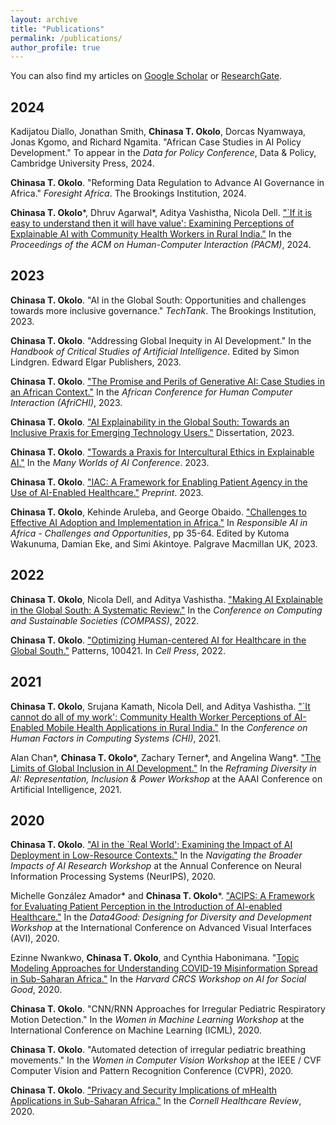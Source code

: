 ```yaml
---
layout: archive
title: "Publications"
permalink: /publications/
author_profile: true
---
```


You can also find my articles on [Google Scholar](https://scholar.google.com/citations?user=Ljcd9nMAAAAJ&hl=en&oi=sra) or [ResearchGate](https://www.researchgate.net/profile/Chinasa-Okolo-2).

## 2024
Kadijatou Diallo, Jonathan Smith, **Chinasa T. Okolo**, Dorcas Nyamwaya, Jonas Kgomo, and Richard Ngamita. "African Case Studies in AI Policy Development." To appear in the _Data for Policy Conference_, Data & Policy, Cambridge University Press, 2024.

**Chinasa T. Okolo**. "Reforming Data Regulation to Advance AI Governance in Africa." _Foresight Africa_. The Brookings Institution, 2024.

**Chinasa T. Okolo***, Dhruv Agarwal*, Aditya Vashistha, Nicola Dell. 
["`If it is easy to understand then it will have value': Examining Perceptions of Explainable AI with Community Health Workers in Rural India."](https://chinasatokolo.github.io/files/Okolo_CSCW_2023.pdf) In the _Proceedings of the ACM on Human-Computer Interaction (PACM)_, 2024. 

## 2023
**Chinasa T. Okolo**. "AI in the Global South: Opportunities and challenges towards more inclusive governance." _TechTank_. The Brookings Institution, 2023.

**Chinasa T. Okolo**. "Addressing Global Inequity in AI Development." In the _Handbook of Critical Studies of Artificial Intelligence_. Edited by Simon Lindgren. Edward Elgar Publishers, 2023.

**Chinasa T. Okolo**. ["The Promise and Perils of Generative AI: Case Studies in an African Context."](https://chinasatokolo.github.io/files/Okolo_AfriCHI_2023.pdf) In the _African Conference for Human Computer Interaction (AfriCHI)_, 2023.

**Chinasa T. Okolo**. ["AI Explainability in the Global South: Towards an Inclusive Praxis for Emerging Technology Users."](https://www.researchgate.net/publication/373864304_AI_Explainability_in_the_Global_South_Towards_an_Inclusive_Praxis_for_Emerging_Technology_Users) Dissertation, 2023.

**Chinasa T. Okolo**. ["Towards a Praxis for Intercultural Ethics in Explainable AI."](https://chinasatokolo.github.io/files/Okolo_InterEthics_2023.pdf) In the _Many Worlds of AI Conference_. 2023.

**Chinasa T. Okolo**. ["IAC: A Framework for Enabling Patient Agency in the Use of AI-Enabled Healthcare."](https://chinasatokolo.github.io/files/Okolo_IAC_2023.pdf) _Preprint_. 2023.

**Chinasa T. Okolo**, Kehinde Aruleba, and George Obaido. ["Challenges to Effective AI Adoption and Implementation in Africa."](https://chinasatokolo.github.io/files/Okolo_RAI_2023.pdf) In _Responsible AI in Africa - Challenges and Opportunities_, pp 35-64. Edited by Kutoma Wakunuma, Damian Eke, and Simi Akintoye. Palgrave Macmillan UK, 2023.

## 2022
**Chinasa T. Okolo**, Nicola Dell, and Aditya Vashistha. ["Making AI Explainable in the Global South: A Systematic Review."](https://chinasatokolo.github.io/files/Okolo_COMPASS_2022.pdf) In the _Conference on Computing and Sustainable Societies (COMPASS)_, 2022.

**Chinasa T. Okolo**. ["Optimizing Human-centered AI for Healthcare in the Global South."](https://chinasatokolo.github.io/files/Okolo_Cell_2022.pdf) Patterns, 100421. In _Cell Press_, 2022. 

## 2021
**Chinasa T. Okolo**, Srujana Kamath, Nicola Dell, and Aditya Vashistha. ["`It cannot do all of my work': Community Health Worker Perceptions of AI-Enabled Mobile Health Applications in Rural India."](https://chinasatokolo.github.io/files/Okolo_CHI_2021.pdf) In the _Conference on Human Factors in Computing Systems (CHI)_, 2021.

Alan Chan*, **Chinasa T. Okolo***, Zachary Terner*, and Angelina Wang*. ["The Limits of Global Inclusion in AI Development."](https://chinasatokolo.github.io/files/Okolo_AAAI_2021.pdf) In the _Reframing Diversity in AI: Representation, Inclusion & Power Workshop_ at the AAAI Conference on Artificial Intelligence, 2021.

## 2020

**Chinasa T. Okolo**. ["AI in the `Real World': Examining the Impact of AI Deployment in Low-Resource Contexts."](https://chinasatokolo.github.io/files/Okolo_NBIAIR_2020.pdf) In the _Navigating the Broader Impacts of AI Research Workshop_ at the Annual Conference on Neural Information Processing Systems (NeurIPS), 2020.

Michelle González Amador* and **Chinasa T. Okolo***. ["ACIPS: A Framework for Evaluating Patient Perception in the Introduction of AI-enabled Healthcare."](https://chinasatokolo.github.io/files/Okolo_ACIPS_2020.pdf) In the _Data4Good: Designing for Diversity and Development Workshop_ at the International Conference on Advanced Visual Interfaces (AVI), 2020.

Ezinne Nwankwo, **Chinasa T. Okolo**, and Cynthia Habonimana. "[Topic Modeling Approaches for Understanding COVID-19 Misinformation Spread in Sub-Saharan Africa."](https://chinasatokolo.github.io/files/Okolo_AI4SG_2020.pdf) In the _Harvard CRCS Workshop on AI for Social Good_, 2020. 

**Chinasa T. Okolo**. "CNN/RNN Approaches for Irregular Pediatric Respiratory Motion Detection." In the _Women in Machine Learning Workshop_ at the International Conference on Machine Learning (ICML), 2020.

**Chinasa T. Okolo**. "Automated detection of irregular pediatric breathing movements." In the _Women in Computer Vision Workshop_ at the IEEE / CVF Computer Vision and Pattern Recognition Conference (CVPR), 2020.

**Chinasa T. Okolo**. ["Privacy and Security Implications of mHealth Applications in Sub-Saharan Africa."](https://chinasatokolo.github.io/files/Okolo_CHR_2020.pdf) In the _Cornell Healthcare Review_, 2020. 
